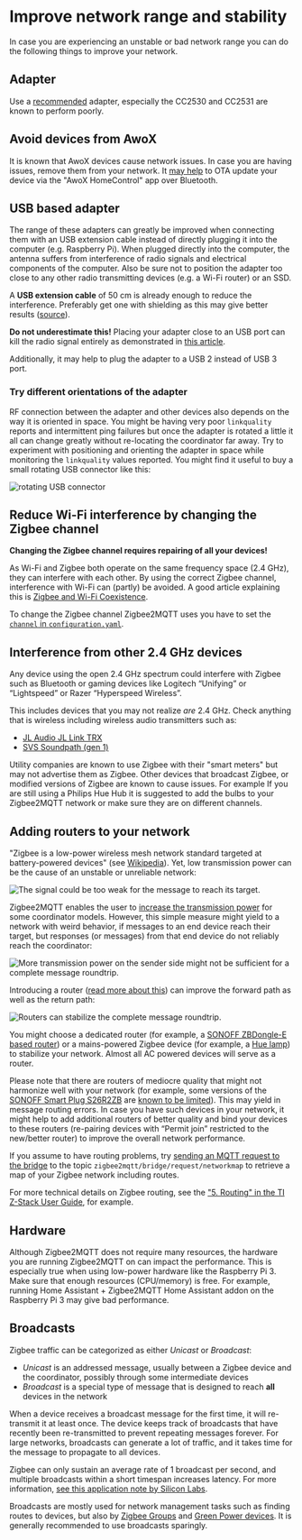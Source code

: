 ---
---

# Improve network range and stability
In case you are experiencing an unstable or bad network range you can do the following things to improve your network.

## Adapter
Use a [recommended](../../guide/adapters/README.md) adapter, especially the CC2530 and CC2531 are known to perform poorly.

## Avoid devices from AwoX
It is known that AwoX devices cause network issues. In case you are having issues, remove them from your network.
It [may help](https://github.com/Koenkk/zigbee2mqtt/discussions/18366) to OTA update your device via the "AwoX HomeControl" app over Bluetooth.

## USB based adapter
The range of these adapters can greatly be improved when connecting them with an USB extension
cable instead of directly plugging it into the computer (e.g. Raspberry Pi). When plugged directly into the computer, the antenna suffers from interference of radio signals and electrical components of the computer. Also be sure not to position the adapter too close
to any other radio transmitting devices (e.g. a Wi-Fi router) or an SSD. 

A **USB extension cable** of 50 cm is already enough to reduce the interference. Preferably get one with shielding as this may give better results ([source](https://www.reddit.com/r/homeassistant/comments/10ebkis/psareminder_about_zigbee_interference/)).

**Do not underestimate this!** Placing your adapter close to an USB port can kill the radio signal entirely as demonstrated in [this article](https://www.unit3compliance.co.uk/2-4ghz-intra-system-or-self-platform-interference-demonstration/).

Additionally, it may help to plug the adapter to a USB 2 instead of USB 3 port.

### Try different orientations of the adapter
RF connection between the adapter and other devices also depends on the way it is oriented in space. You might be having very poor `linkquality` reports and intermittent ping failures but once the adapter is rotated a little it all can change greatly without re-locating the coordinator far away. Try to experiment with positioning and orienting the adapter in space while monitoring the `linkquality` values reported. You might find it useful to buy a small rotating USB connector like this:

![rotating USB connector](https://i.imgur.com/AI41Oxz.png)

## Reduce Wi-Fi interference by changing the Zigbee channel
**Changing the Zigbee channel requires repairing of all your devices!**

As Wi-Fi and Zigbee both operate on the same frequency space (2.4 GHz), they can interfere with each other. By using the correct Zigbee channel, interference with Wi-Fi can (partly) be avoided. A good article explaining this is [Zigbee and Wi-Fi Coexistence](https://www.metageek.com/training/resources/zigbee-wifi-coexistence/).

To change the Zigbee channel Zigbee2MQTT uses you have to set the [`channel` in `configuration.yaml`](../../guide/configuration/zigbee-network.md).

## Interference from other 2.4 GHz devices
Any device using the open 2.4 GHz spectrum could interfere with Zigbee such as Bluetooth or gaming devices like Logitech “Unifying” or “Lightspeed” or Razer “Hyperspeed Wireless”.

This includes devices that you may not realize _are_ 2.4 GHz. Check anything that is wireless including wireless audio transmitters such as:
- [JL Audio JL Link TRX](https://www.crutchfield.com/S-kjc9jL5lfL6/p_136TRX/JL-Audio-JLINK-TRX-High-Fidelity-Audio-Transmitter-Receiver-Kit.html)
- [SVS Soundpath (gen 1)](https://www.svsound.com/products/soundpath-wireless-audio-adapter)

Utility companies are known to use Zigbee with their "smart meters" but may not advertise them as Zigbee. 
Other devices that broadcast Zigbee, or modified versions of Zigbee are known to cause issues. 
For example If you are still using a Philips Hue Hub it is suggested to add the bulbs to your Zigbee2MQTT network or make sure they are on different channels.

## Adding routers to your network
"Zigbee is a low-power wireless mesh network standard targeted at battery-powered devices" (see [Wikipedia](https://en.wikipedia.org/wiki/Zigbee)). Yet, low transmission power can be the cause of an unstable or unreliable network:

![The signal could be too weak for the message to reach its target.](https://www.zigbee2mqtt.io/images/routing1.jpg)

Zigbee2MQTT enables the user to [increase the transmission power](https://www.zigbee2mqtt.io/guide/configuration/adapter-settings.html) for some coordinator models. However, this simple measure might yield to a network with weird behavior, if messages to an end device reach their target, but responses (or messages) from that end device do not reliably reach the coordinator:

![More transmission power on the sender side might not be sufficient for a complete message roundtrip.](https://www.zigbee2mqtt.io/images/routing2.jpg)

Introducing a router ([read more about this](./01_zigbee_network.md)) can improve the forward path as well as the return path:

![Routers can stabilize the complete message roundtrip.](https://www.zigbee2mqtt.io/images/routing3.jpg)

You might choose a dedicated router (for example, a [SONOFF ZBDongle-E based router](https://www.zigbee2mqtt.io/devices/ZBDongle-E.html)) or a mains-powered Zigbee device (for example, a [Hue lamp](https://www.zigbee2mqtt.io/devices/8719514301481.html#philips-8719514301481)) to stabilize your network. Almost all AC powered devices will serve as a router.

Please note that there are routers of mediocre quality that might not harmonize well with your network (for example, some versions of the [SONOFF Smart Plug S26R2ZB](https://www.zigbee2mqtt.io/devices/S26R2ZB.html) are [known to be limited](https://github.com/Koenkk/zigbee2mqtt/issues/10282)). This may yield in message routing errors. In case you have such devices in your network, it might help to add additional routers of better quality and bind your devices to these routers (re-pairing devices with “Permit join” restricted to the new/better router) to improve the overall network performance.

If you assume to have routing problems, try [sending an MQTT request to the bridge](https://www.zigbee2mqtt.io/guide/usage/mqtt_topics_and_messages.html#zigbee2mqtt-bridge-request) to the topic `zigbee2mqtt/bridge/request/networkmap` to retrieve a map of your Zigbee network including routes.

For more technical details on Zigbee routing, see the ["5. Routing" in the TI Z-Stack User Guide](https://software-dl.ti.com/simplelink/esd/plugins/simplelink_zigbee_sdk_plugin/1.60.01.09/exports/docs/zigbee_user_guide/html/zigbee/developing_zigbee_applications/z_stack_developers_guide/z-stack-overview.html#routing), for example.

## Hardware
Although Zigbee2MQTT does not require many resources, the hardware you are running Zigbee2MQTT on can impact the performance. This is especially true when using low-power hardware like the Raspberry Pi 3. Make sure that enough resources (CPU/memory) is free. For example, running Home Assistant + Zigbee2MQTT Home Assistant addon on the Raspberry Pi 3 may give bad performance.

## Broadcasts
Zigbee traffic can be categorized as either *Unicast* or *Broadcast*:

- *Unicast* is an addressed message, usually between a Zigbee device and the coordinator, possibly through some intermediate devices
- *Broadcast* is a special type of message that is designed to reach **all** devices in the network

When a device receives a broadcast message for the first time, it will re-transmit it at least once. The device keeps track of broadcasts that have recently been re-transmitted to prevent repeating messages forever. For large networks, broadcasts can generate a lot of traffic, and it takes time for the message to propagate to all devices. 

Zigbee can only sustain an average rate of 1 broadcast per second, and multiple broadcasts within a short timespan increases latency. For more information, [see this application note by Silicon Labs](https://www.silabs.com/documents/login/application-notes/an1138-zigbee-mesh-network-performance.pdf). 

Broadcasts are mostly used for network management tasks such as finding routes to devices, but also by [Zigbee Groups](../../guide/usage/groups.md) and [Green Power devices](./01_zigbee_network.md). It is generally recommended to use broadcasts sparingly.
